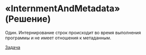 # «InternmentAndMetadata» (Решение)
Один. Интернирование строк происходит во время выполнения программы и не имеет отношения к метаданным.

[Задача](./InternmentAndMetadata-Q.md)
